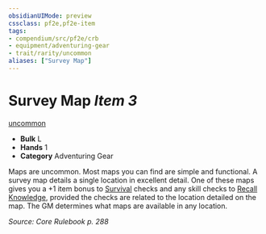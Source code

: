 ```yaml
---
obsidianUIMode: preview
cssclass: pf2e,pf2e-item
tags:
- compendium/src/pf2e/crb
- equipment/adventuring-gear
- trait/rarity/uncommon
aliases: ["Survey Map"]
---
```

# Survey Map *Item 3*  
[uncommon](uncommon.md)  

- **Bulk** L
- **Hands** 1
- **Category** Adventuring Gear

Maps are uncommon. Most maps you can find are simple and functional. A survey map details a single location in excellent detail. One of these maps gives you a +1 item bonus to [Survival](../../skills.md#Survival) checks and any skill checks to [Recall Knowledge](recall-knowledge.md), provided the checks are related to the location detailed on the map. The GM determines what maps are available in any location.

*Source: Core Rulebook p. 288*